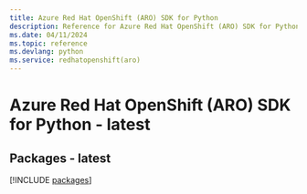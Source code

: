 ```yaml
---
title: Azure Red Hat OpenShift (ARO) SDK for Python
description: Reference for Azure Red Hat OpenShift (ARO) SDK for Python
ms.date: 04/11/2024
ms.topic: reference
ms.devlang: python
ms.service: redhatopenshift(aro)
---
```

# Azure Red Hat OpenShift (ARO) SDK for Python - latest
## Packages - latest
[!INCLUDE [packages](red-hat-openshift-(aro)-index.md)]